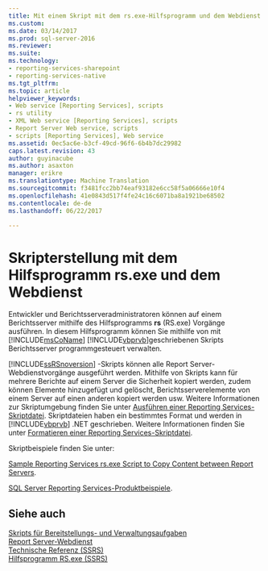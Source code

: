 ```yaml
---
title: Mit einem Skript mit dem rs.exe-Hilfsprogramm und dem Webdienst | Microsoft Docs
ms.custom: 
ms.date: 03/14/2017
ms.prod: sql-server-2016
ms.reviewer: 
ms.suite: 
ms.technology:
- reporting-services-sharepoint
- reporting-services-native
ms.tgt_pltfrm: 
ms.topic: article
helpviewer_keywords:
- Web service [Reporting Services], scripts
- rs utility
- XML Web service [Reporting Services], scripts
- Report Server Web service, scripts
- scripts [Reporting Services], Web service
ms.assetid: 0ec5ac6e-b3cf-49cd-96f6-6b4b7dc29982
caps.latest.revision: 43
author: guyinacube
ms.author: asaxton
manager: erikre
ms.translationtype: Machine Translation
ms.sourcegitcommit: f3481fcc2bb74eaf93182e6cc58f5a06666e10f4
ms.openlocfilehash: 41e0843d517f4fe24c16c6071ba8a1921be68502
ms.contentlocale: de-de
ms.lasthandoff: 06/22/2017

---
```

# <a name="script-with-the-rsexe-utility-and-the-web-service"></a>Skripterstellung mit dem Hilfsprogramm rs.exe und dem Webdienst
  Entwickler und Berichtsserveradministratoren können auf einem Berichtsserver mithilfe des Hilfsprogramms **rs** (RS.exe) Vorgänge ausführen. In diesem Hilfsprogramm können Sie mithilfe von mit [!INCLUDE[msCoName](../../includes/msconame-md.md)] [!INCLUDE[vbprvb](../../includes/vbprvb-md.md)]geschriebenen Skripts Berichtsserver programmgesteuert verwalten.  
  
 [!INCLUDE[ssRSnoversion](../../includes/ssrsnoversion-md.md)] -Skripts können alle Report Server-Webdienstvorgänge ausgeführt werden. Mithilfe von Skripts kann für mehrere Berichte auf einem Server die Sicherheit kopiert werden, zudem können Elemente hinzugefügt und gelöscht, Berichtsserverelemente von einem Server auf einen anderen kopiert werden usw. Weitere Informationen zur Skriptumgebung finden Sie unter [Ausführen einer Reporting Services-Skriptdatei](../../reporting-services/tools/run-a-reporting-services-script-file.md). Skriptdateien haben ein bestimmtes Format und werden in [!INCLUDE[vbprvb](../../includes/vbprvb-md.md)] .NET geschrieben. Weitere Informationen finden Sie unter [Formatieren einer Reporting Services-Skriptdatei](../../reporting-services/tools/format-a-reporting-services-script-file.md).  
  
 Skriptbeispiele finden Sie unter:  
  
 [Sample Reporting Services rs.exe Script to Copy Content between Report Servers](../../reporting-services/tools/sample-reporting-services-rs-exe-script-to-copy-content-between-report-servers.md).  
  
 [SQL Server Reporting Services-Produktbeispiele](http://go.microsoft.com/fwlink/?LinkId=177889).  
  
## <a name="see-also"></a>Siehe auch  
 [Skripts für Bereitstellungs- und Verwaltungsaufgaben](../../reporting-services/tools/script-deployment-and-administrative-tasks.md)   
 [Report Server-Webdienst](../../reporting-services/report-server-web-service/report-server-web-service.md)   
 [Technische Referenz &#40;SSRS&#41;](../../reporting-services/technical-reference-ssrs.md)   
 [Hilfsprogramm RS.exe &#40;SSRS&#41;](../../reporting-services/tools/rs-exe-utility-ssrs.md)  
  
  

